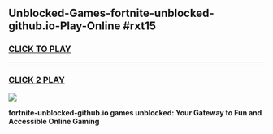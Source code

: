 
## Unblocked-Games-fortnite-unblocked-github.io-Play-Online #rxt15
<h3>
<a href="https://news.freeplayer.one?title=fortnite-unblocked-github.io&ref=3">CLICK TO PLAY</a></h3>
<hr>

<h3>
<a href="https://news.freeplayer.one?title=fortnite-unblocked-github.io&ref=3">CLICK 2 PLAY</a>
  
</h3>

<a href="https://news.freeplayer.one?title=fortnite-unblocked-github.io&ref=3"><img src="https://clearcache.store/games.png"></a>


**fortnite-unblocked-github.io games unblocked: Your Gateway to Fun and Accessible Online Gaming**
